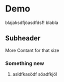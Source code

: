 # Demo
blajaksdfjöasdfdsf!
blabla

## Subheader
More Contant for that size

### Something new

1. asldfkasödf söadfkjöl